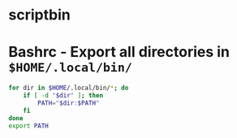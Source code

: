 # scriptbin

# Bashrc - Export all directories in `$HOME/.local/bin/`
  ```bash
  for dir in $HOME/.local/bin/*; do
      if [ -d "$dir" ]; then
          PATH="$dir:$PATH"
      fi
  done
  export PATH
  ```
